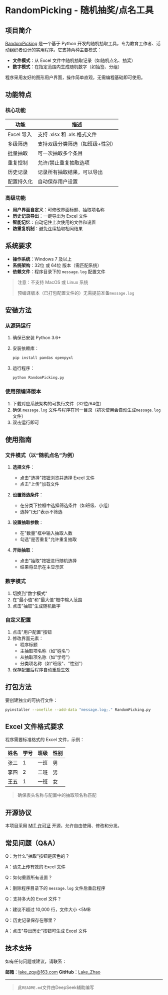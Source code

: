 # RandomPicking - 随机抽奖/点名工具

## 项目简介

[RandomPicking](RandomPicking.py) 是一个基于 Python 开发的随机抽取工具，专为教育工作者、活动组织者设计的实用程序。它支持两种主要模式：

- **文件模式**：从 Excel 文件中随机抽取记录（如随机点名、抽奖）
- **数字模式**：在指定范围内生成随机数字（如抽签、分组）

程序采用友好的图形用户界面，操作简单直观，无需编程基础即可使用。

## 功能特点

### 核心功能

| 功能       | 描述                   |
| -------- | -------------------- |
| Excel 导入 | 支持 .xlsx 和 .xls 格式文件 |
| 多级筛选     | 支持双级分类筛选（如班级+性别）     |
| 批量抽取     | 可一次抽取多个条目            |
| 重复控制     | 允许/禁止重复抽取选项          |
| 历史记录     | 记录所有抽取结果，可以导出        |
| 配置持久化    | 自动保存用户设置             |

### 高级功能

- **用户界面自定义**：可修改界面标题、抽取项名称
- **历史记录导出**：一键导出为 Excel 文件
- **智能记忆**：自动记住上次使用的文件和设置
- **防重复机制**：避免连续抽取相同结果

## 系统要求

- **操作系统**：Windows 7 及以上
- **系统架构**：32位 或 64位 版本（需匹配系统）
- **依赖文件**：程序目录下的 `message.log` 配置文件

>  注意：不支持 MacOS 或 Linux 系统
> 
>  预编译版本（已打包配置文件的）无需提前准备`message.log` 

## 安装方法

### 从源码运行

1. 确保已安装 Python 3.6+

2. 安装依赖库：
   
   ```bash
   pip install pandas openpyxl
   ```

3. 运行程序：
   
   ```bash
   python RandomPicking.py
   ```

### 使用预编译版本

1. 下载对应系统架构的可执行文件（32位/64位）
2. 确保 `message.log` 文件与程序在同一目录（初次使用会自动生成`message.log`文件）
3. 双击运行即可

## 使用指南

### 文件模式（以“随机点名”为例）

1. **选择文件**：
   
   - 点击"选择"按钮浏览并选择 Excel 文件
   - 点击"上传"加载文件

2. **设置筛选条件**：
   
   - 在分类下拉框中选择筛选条件（如班级、小组）
   - 选择"(无)"表示不筛选

3. **设置抽取参数**：
   
   - 在"数量"框中输入抽取人数
   - 勾选"是否重复"允许重复抽取

4. **开始抽取**：
   
   - 点击"抽取"按钮进行随机选择
   - 结果将显示在主显示区

### 数字模式

1. 切换到"数字模式"
2. 在"最小值"和"最大值"框中输入范围
3. 点击"抽取"生成随机数字

### 自定义配置

1. 点击"用户配置"按钮
2. 修改界面元素：
   - 程序标题
   - 主抽取项名称（如"姓名"）
   - 从抽取项名称（如"学号"）
   - 分类项名称（如"班级"、"性别"）
3. 保存配置后程序自动重启生效

## 打包方法

要创建独立的可执行文件：

```bash
pyinstaller --onefile --add-data "message.log;." RandomPicking.py
```

## Excel 文件格式要求

程序需要标准格式的 Excel 文件，示例：

| 姓名  | 学号  | 班级  | 性别  |
| --- | --- | --- | --- |
| 张三  | 1   | 一班  | 男   |
| 李四  | 2   | 二班  | 男   |
| 王五  | 1   | 一班  | 女   |

>  确保表头名称与配置中的抽取项名称匹配

## 开源协议

本项目采用 [MIT 许可证](LICENSE) 开源，允许自由使用、修改和分发。

## 常见问题（Q&A）

Q：为什么"抽取"按钮是灰色的？

A：请先上传有效的 Excel 文件

Q：如何重置所有设置？

A：删除程序目录下的 `message.log` 文件后重启程序

Q：支持多大的 Excel 文件？

A：建议不超过 10,000 行，文件大小 <5MB

Q：历史记录保存在哪里？

A：点击"导出历史"按钮可生成 Excel 文件

## 技术支持

如有任何问题或建议，请联系：

**邮箱**：[lake_zqy@163.com](https://email.163.com/)
**GitHub**：[Lake_Zhao](https://github.com/Lake-Zhao/RandomPicking)

---

>  此`README.md`文件由DeepSeek辅助编写
